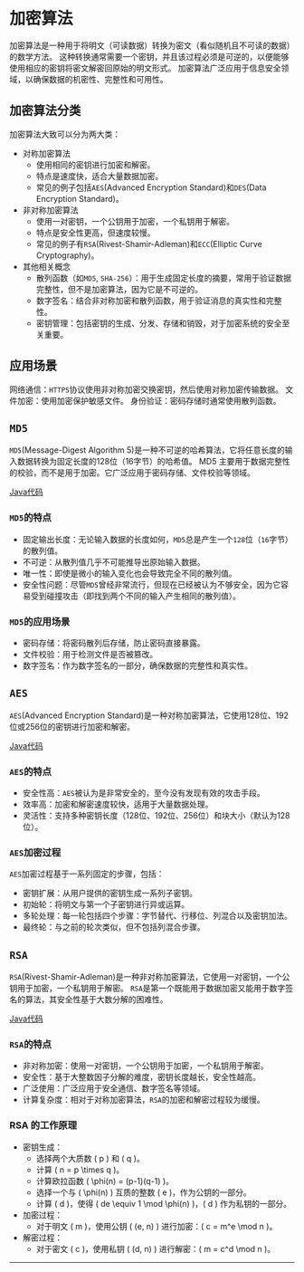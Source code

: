 # 加密算法

加密算法是一种用于将明文（可读数据）转换为密文（看似随机且不可读的数据）的数学方法。
这种转换通常需要一个密钥，并且该过程必须是可逆的，以便能够使用相应的密钥将密文解密回原始的明文形式。
加密算法广泛应用于信息安全领域，以确保数据的机密性、完整性和可用性。

## 加密算法分类

加密算法大致可以分为两大类：

- 对称加密算法
    - 使用相同的密钥进行加密和解密。
    - 特点是速度快，适合大量数据加密。
    - 常见的例子包括`AES`(Advanced Encryption Standard)和`DES`(Data Encryption Standard)。
- 非对称加密算法
    - 使用一对密钥，一个公钥用于加密，一个私钥用于解密。
    - 特点是安全性更高，但速度较慢。
    - 常见的例子有`RSA`(Rivest-Shamir-Adleman)和`ECC`(Elliptic Curve Cryptography)。
- 其他相关概念
    - 散列函数（如`MD5`, `SHA-256`）：用于生成固定长度的摘要，常用于验证数据完整性，但不是加密算法，因为它是不可逆的。
    - 数字签名：结合非对称加密和散列函数，用于验证消息的真实性和完整性。
    - 密钥管理：包括密钥的生成、分发、存储和销毁，对于加密系统的安全至关重要。

## 应用场景

网络通信：`HTTPS`协议使用非对称加密交换密钥，然后使用对称加密传输数据。
文件加密：使用加密保护敏感文件。
身份验证：密码存储时通常使用散列函数。

## `MD5`

`MD5`(Message-Digest Algorithm 5)是一种不可逆的哈希算法，它将任意长度的输入数据转换为固定长度的128位（16字节）的哈希值。
MD5 主要用于数据完整性的校验，而不是用于加密。它广泛应用于密码存储、文件校验等领域。

[Java代码](https://github.com/HaoHaoDaYouXi/H-Codes/tree/main/java/framework/common-util/src/main/java/com/haohaodayouxi/common/util/algorithm/md5)

### `MD5`的特点

- 固定输出长度：无论输入数据的长度如何，`MD5`总是产生一个`128`位（`16`字节）的散列值。
- 不可逆：从散列值几乎不可能推导出原始输入数据。
- 唯一性：即使是微小的输入变化也会导致完全不同的散列值。
- 安全性问题：尽管`MD5`曾经非常流行，但现在已经被认为不够安全，因为它容易受到碰撞攻击（即找到两个不同的输入产生相同的散列值）。

### `MD5`的应用场景

- 密码存储：将密码散列后存储，防止密码直接暴露。
- 文件校验：用于检测文件是否被篡改。
- 数字签名：作为数字签名的一部分，确保数据的完整性和真实性。

## `AES`

`AES`(Advanced Encryption Standard)是一种对称加密算法，它使用128位、192位或256位的密钥进行加密和解密。

[Java代码](https://github.com/HaoHaoDaYouXi/H-Codes/tree/main/java/framework/common-util/src/main/java/com/haohaodayouxi/common/util/algorithm/aes)

### `AES`的特点

- 安全性高：`AES`被认为是非常安全的，至今没有发现有效的攻击手段。
- 效率高：加密和解密速度较快，适用于大量数据处理。
- 灵活性：支持多种密钥长度（128位、192位、256位）和块大小（默认为128位）。

### `AES`加密过程

`AES`加密过程基于一系列固定的步骤，包括：

- 密钥扩展：从用户提供的密钥生成一系列子密钥。
- 初始轮：将明文与第一个子密钥进行异或运算。
- 多轮处理：每一轮包括四个步骤：字节替代、行移位、列混合以及密钥加法。
- 最终轮：与之前的轮次类似，但不包括列混合步骤。

## `RSA`

`RSA`(Rivest-Shamir-Adleman)是一种非对称加密算法，它使用一对密钥，一个公钥用于加密，一个私钥用于解密。
`RSA`是第一个既能用于数据加密又能用于数字签名的算法，其安全性基于大数分解的困难性。

[Java代码](https://github.com/HaoHaoDaYouXi/H-Codes/tree/main/java/framework/common-util/src/main/java/com/haohaodayouxi/common/util/algorithm/rsa)

### `RSA`的特点

- 非对称加密：使用一对密钥，一个公钥用于加密，一个私钥用于解密。
- 安全性：基于大整数因子分解的难度，密钥长度越长，安全性越高。
- 广泛使用：广泛应用于安全通信、数字签名等领域。
- 计算复杂度：相对于对称加密算法，`RSA`的加密和解密过程较为缓慢。

### RSA 的工作原理

- 密钥生成：
    - 选择两个大质数 ( p ) 和 ( q )。
    - 计算 ( n = p \times q )。
    - 计算欧拉函数 ( \phi(n) = (p-1)(q-1) )。
    - 选择一个与 ( \phi(n) ) 互质的整数 ( e )，作为公钥的一部分。
    - 计算 ( d )，使得 ( de \equiv 1 \mod \phi(n) )，( d ) 作为私钥的一部分。
- 加密过程：
    - 对于明文 ( m )，使用公钥 ( (e, n) ) 进行加密：( c = m^e \mod n )。
- 解密过程：
    - 对于密文 ( c )，使用私钥 ( (d, n) ) 进行解密：( m = c^d \mod n )。

----
